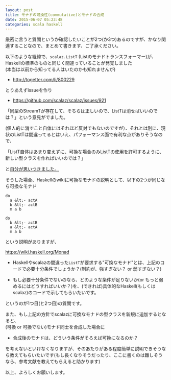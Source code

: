 ```yaml
---
layout: post
title: モナドの可換性(commutative)とモナドの合成
date: 2015-06-07 05:23:48
categories: scala haskell
---
```

<p>厳密に言うと質問というか確認したいことが2つ(か3つ)あるのですが、かなり関連することなので、まとめて書きます、ご了承ください。</p>

<p>以下のような経緯で、<code>scalaz.ListT</code> (Listのモナドトランスフォーマー)が、Haskellの標準のものと同じく間違っていることが発覚しました<br>
(本当は以前から知ってる人はいたのかも知れませんが)</p>

<ul>
<li><a href="http://togetter.com/li/800229">http://togetter.com/li/800229</a></li>
</ul>

<p>とりあえずissueを作り</p>

<ul>
<li><a href="https://github.com/scalaz/scalaz/issues/921">https://github.com/scalaz/scalaz/issues/921</a></li>
</ul>

<p>「同型のStreamTが存在して、そちらは正しいので、ListTは消せばいいのでは？」という意見がでました。</p>

<p>(個人的に消すこと自体にはそれほど反対でもないのですが）、それとは別に、現状のListTは間違ってるとはいえ、パフォーマンス面で有利な点がありそうなので、</p>

<p>「ListT自体はあまり変えずに、可換な場合のみListTの使用を許可するように、新しい型クラスを作ればいいのでは？」</p>

<p>と<a href="https://github.com/scalaz/scalaz/compare/scalaz:9a99616...xuwei-k:23cb0ef">自分が思いつきました。</a></p>

<p>そうした場合、Haskellのwikiに可換なモナドの説明として、以下の2つが同じなら可換なモナド</p>

```
do
  a &lt;- actA
  b &lt;- actB
  m a b

do
  b &lt;- actB
  a &lt;- actA
  m a b
```

<p>という説明がありますが、</p>

<p><a href="https://wiki.haskell.org/Monad">https://wiki.haskell.org/Monad</a></p>

<ul>
<li><p>Haskellやscalazの間違った<code>ListT</code>が要求する"可換なモナド"とは、上記のコードで必要十分条件でしょうか？(制約が、強すぎない？ or 弱すぎない？)</p></li>
<li><p>もし必要十分条件でないのなら、どのような条件が足りないか(or もっと弱めるにはどうすればいいか？)を、(できれば)具体的なHaskell(もしくはscalaz)のコードで示してもらいたいです。</p></li>
</ul>

<p>というのが1つ目(と2つ目)の質問です。</p>

<p>また、もし上記の方針でscalazに可換なモナドの型クラスを新規に追加するとなると、<br>
(可換 or 可換でない)モナド同士を合成した場合に</p>

<ul>
<li>合成後のモナドは、どういう条件がそろえば可換になるのか？</li>
</ul>

<p>を考えないといけなくなりますが、そのあたりがある程度簡単に説明できそうなら教えてもらいたいです(もし長くなりそうだったり、ここに書くのは難しそうなら、参考文献を教えてもらえると助かります)</p>

<p>以上、よろしくお願いします。</p>
